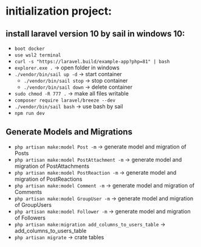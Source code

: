 # initialization project: 

## install laravel version 10 by sail in windows 10:

- `boot docker`
- `use wsl2 terminal`
- `curl -s "https://laravel.build/example-app?php=81" | bash`
- `explorer.exe .` -> open folder in windows
- `./vendor/bin/sail up -d` -> start container
  - `./vendor/bin/sail stop` -> stop container
  - `./vendor/bin/sail down` -> delete container
- `sudo chmod -R 777 .` -> make all files writable
- `composer require laravel/breeze --dev`
- `./vendor/bin/sail bash` -> use bash by sail
- `npm run dev`

## Generate Models and Migrations

- `php artisan make:model Post -m` -> generate model and migration of Posts
- `php artisan make:model PostAttachment -m` -> generate model and migration of PostAttachments
- `php artisan make:model PostReaction -m` -> generate model and migration of PostReactions
- `php artisan make:model Comment -m` -> generate model and migration of Comments
- `php artisan make:model GroupUser -m` -> generate model and migration of GroupUsers
- `php artisan make:model Follower -m` -> generate model and migration of Followers
- `php artisan make:migration add_columns_to_users_table` -> add_columns_to_users_table
- `php artisan migrate` -> crate tables

